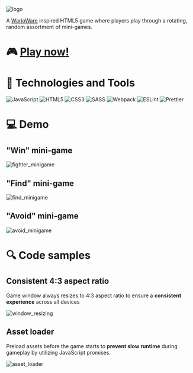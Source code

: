 ![logo](https://user-images.githubusercontent.com/6326660/102288298-10831a80-3ef1-11eb-9295-336626404f33.png)

A [WarioWare](https://youtu.be/DDeKBbFK9OM?t=6) inspired HTML5 game where players play through a rotating, random assortment of mini-games.
# &#127918; [Play now!](https://jazhen.github.io/snack-pack/)

# &#128295; Technologies and Tools

![JavaScript](https://img.shields.io/badge/-JavaScript-informational?style=flat&logo=JavaScript&logoColor=black&color=F7DF1E)
![HTML5](https://img.shields.io/badge/-HTML5-informational?style=flat&logo=HTML5&logoColor=white&color=E34F26)
![CSS3](https://img.shields.io/badge/-CSS3-informational?style=flat&logo=CSS3&logoColor=white&color=1572B6)
![SASS](https://img.shields.io/badge/-SASS-informational?style=flat&logo=SASS&logoColor=white&color=CC6699)
![Webpack](https://img.shields.io/badge/-Webpack-informational?style=flat&logo=Webpack&logoColor=black&color=8DD6F9)
![ESLint](https://img.shields.io/badge/-ESLint-informational?style=flat&logo=ESLint&logoColor=white&color=4B32C3)
![Prettier](https://img.shields.io/badge/-Prettier-informational?style=flat&logo=Prettier&logoColor=black&color=F7B93E)

# &#128187; Demo

## "Win" mini-game
![fighter_minigame](https://user-images.githubusercontent.com/6326660/103401194-c8711400-4afc-11eb-89c5-d5c424f788e5.gif)

## "Find" mini-game
![find_minigame](https://user-images.githubusercontent.com/6326660/103401209-d32ba900-4afc-11eb-89c9-52cadb1b6425.gif)

## "Avoid" mini-game
![avoid_minigame](https://user-images.githubusercontent.com/6326660/103401223-df176b00-4afc-11eb-9cba-82b5c783efe2.gif)

# &#128269; Code samples

## Consistent 4:3 aspect ratio

Game window always resizes to 4:3 aspect ratio to ensure a **consistent experience** across all devices

![window_resizing](https://user-images.githubusercontent.com/6326660/103401307-21d94300-4afd-11eb-99e2-ddcb82498475.png)

## Asset loader

Preload assets before the game starts to **prevent slow runtime** during gameplay
by utilizing JavaScript promises.

![asset_loader](https://user-images.githubusercontent.com/6326660/103401306-2140ac80-4afd-11eb-9b7f-27558a7b8842.png)
